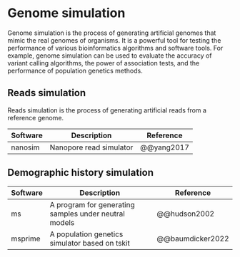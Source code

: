 # Genome simulation

Genome simulation is the process of generating artificial genomes that mimic the real genomes of organisms. It is a powerful tool for testing the performance of various bioinformatics algorithms and software tools. For example, genome simulation can be used to evaluate the accuracy of variant calling algorithms, the power of association tests, and the performance of population genetics methods.

## Reads simulation

Reads simulation is the process of generating artificial reads from a reference genome.

| Software | Description             | Reference  |
| -------- | ----------------------- | ---------- |
| nanosim  | Nanopore read simulator | @@yang2017 |

## Demographic history simulation

| Software | Description                                           | Reference        |
| -------- | ----------------------------------------------------- | ---------------- |
| ms       | A program for generating samples under neutral models | @@hudson2002     |
| msprime  | A population genetics simulator based on tskit        | @@baumdicker2022 |
